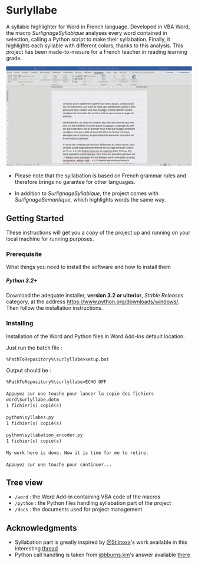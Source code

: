 # Surlyllabe
A syllabic highlighter for Word in French language. Developed in VBA Word, the macro *SurlignageSyllabique* analyses every word contained in selection, calling a Python script to make their syllabation. Finally, it highlights each syllable with different colors, thanks to this analysis.
This project has been made-to-mesure for a French teacher in reading learning grade.

![demo](docs/demo.gif)

* Please note that the syllabation is based on French grammar rules and therefore brings no garantee for other languages.

* In addition to *SurlignageSyllabique*, the project comes with *SurlignageSemantique*, which highlights words the same way.

## Getting Started

These instructions will get you a copy of the project up and running on your local machine for running purposes.

### Prerequisite

What things you need to install the software and how to install them

##### Python 3.2+

Download the adequate installer, **version 3.2 or ulterior**, *Stable Releases* category, at the address https://www.python.org/downloads/windows/. Then follow the installation instructions.

### Installing

Installation of the Word and Python files in Word Add-Ins default location.

Just run the batch file :
````
%PathToRepository%\surlyllabe>setup.bat
````

Output should be :
````
%PathToRepository%\surlyllabe>ECHO OFF

Appuyez sur une touche pour lancer la copie des fichiers
word\Surlyllabe.dotm
1 fichier(s) copié(s)

python\syllabes.py
1 fichier(s) copié(s)

python\syllabation_encoder.py
1 fichier(s) copié(s)

My work here is done. Now it is time for me to retire.

Appuyez sur une touche pour continuer...
````

## Tree view

* `/word` : the Word Add-in containing VBA code of the macros
* `/python` : the Python files handling syllabation part of the project
* `/docs` : the documents used for project management

## Acknowledgments

* Syllabation part is greatly inspired by [@Stilnoxx](https://openclassrooms.com/fr/membres/francisvoilure)'s work available in this interesting [thread](https://openclassrooms.com/forum/sujet/comment-decoupe-une-chaine-de-caractere-en-syllabe-23388)
* Python call handling is taken from [@bburns.km](https://stackoverflow.com/users/243392/brian-burns)'s answer available [there](https://stackoverflow.com/questions/2784367/capture-output-value-from-a-shell-command-in-vba/32600510#32600510)
